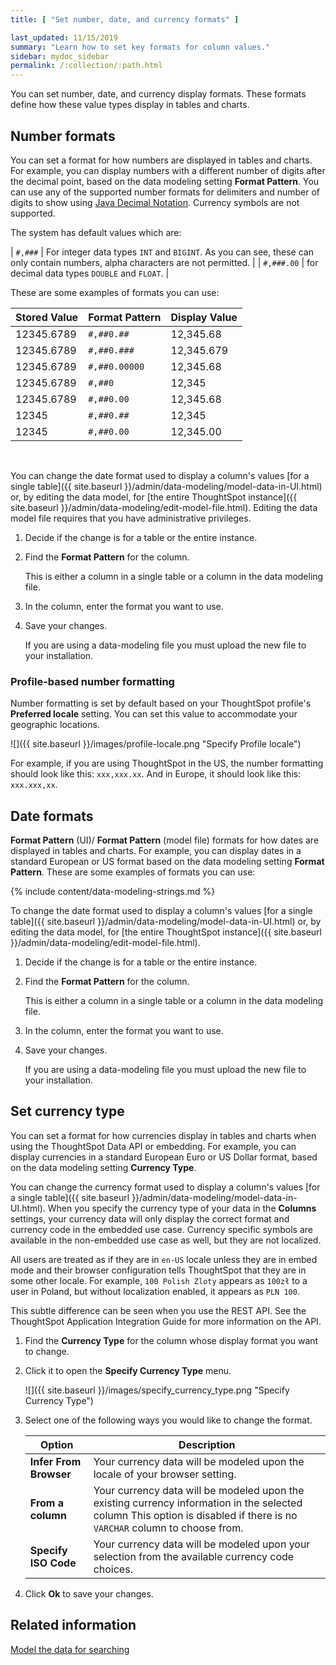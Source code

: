```yaml
---
title: [ "Set number, date, and currency formats" ]

last_updated: 11/15/2019
summary: "Learn how to set key formats for column values."
sidebar: mydoc_sidebar
permalink: /:collection/:path.html
---
```

You can set number, date, and currency display formats. These formats define how
these value types display in tables and charts.

## Number formats

You can set a format for how numbers are displayed in tables and charts. For
example, you can display numbers with a different number of digits after the
decimal point, based on the data modeling setting **Format Pattern**. You can
use any of the supported number formats for delimiters and number of digits to
show using [Java Decimal
Notation](http://docs.oracle.com/javase/7/docs/api/java/text/DecimalFormat.html).
Currency symbols are not supported.

The system has default values which are:

| `#,###` | For integer data types `INT` and `BIGINT`. As you can see, these can only contain numbers, alpha characters are not permitted. |
| `#,###.00` | for decimal data types `DOUBLE` and `FLOAT`. |

These are some examples of formats you can use:

|Stored Value|Format Pattern|Display Value|
|------------|--------------|-------------|
|12345.6789|`#,##0.##`|12,345.68|
|12345.6789|`#,##0.###`|12,345.679|
|12345.6789|`#,##0.00000`|12,345.68|
|12345.6789|`#,##0`|12,345|
|12345.6789|`#,##0.00`|12,345.68|
|12345|`#,##0.##`|12,345|
|12345|`#,##0.00`|12,345.00|

&nbsp;

You can change the date format used to display a column's values [for a single
table]({{ site.baseurl }}/admin/data-modeling/model-data-in-UI.html) or, by
editing the data model, for [the entire ThoughtSpot instance]({{ site.baseurl
}}/admin/data-modeling/edit-model-file.html). Editing the data model file
requires that you have administrative privileges.

1. Decide if the change is for a table or the entire instance.

2. Find the **Format Pattern** for the column.

   This is either a column in a single table or a column in the data modeling file.

3. In the column, enter the format you want to use.

4. Save your changes.

   If you are using a data-modeling file you must upload the new file to your installation.

### Profile-based number formatting

Number formatting is set by default based on your ThoughtSpot profile's
**Preferred locale** setting. You can set this value to accommodate your
geographic locations.

![]({{ site.baseurl }}/images/profile-locale.png "Specify Profile locale")


For example, if you are using ThoughtSpot in the US, the number formatting
should look like this: `xxx,xxx.xx`. And in Europe, it should look like this:
`xxx.xxx,xx`.

## Date formats

**Format Pattern** (UI)/ **Format Pattern** (model file) formats for how dates are
displayed in tables and charts. For example, you can display dates in a standard
European or US format based on the data modeling setting **Format Pattern**.
These are some examples of formats you can use:

{% include content/data-modeling-strings.md %}

To change the date format used to display a column's values [for a single
table]({{ site.baseurl }}/admin/data-modeling/model-data-in-UI.html) or, by
editing the data model, for [the entire ThoughtSpot instance]({{ site.baseurl
}}/admin/data-modeling/edit-model-file.html).


1. Decide if the change is for a table or the entire instance.

2. Find the **Format Pattern** for the column.

   This is either a column in a single table or a column in the data modeling file.

3. In the column, enter the format you want to use.

4. Save your changes.

   If you are using a data-modeling file you must upload the new file to your installation.

## Set currency type

You can set a format for how currencies display in tables and charts when
using the ThoughtSpot Data API or embedding. For example, you can display
currencies in a standard European Euro or US Dollar format, based on the data
modeling setting **Currency Type**.

You can change the currency format used to display a column's values [for a
single table]({{ site.baseurl }}/admin/data-modeling/model-data-in-UI.html).
When you specify the currency type of your data in the **Columns** settings, your
currency data will only display the correct format and currency code in the
embedded use case. Currency specific symbols are available in the non-embedded
use case as well, but they are not localized.

All users are treated as if they are in `en-US` locale unless they are in embed
mode and their browser configuration tells ThoughtSpot that they are in some
other locale. For example, `100 Polish Zloty` appears as `100zł` to a user in
Poland, but without localization enabled, it appears as `PLN 100`.

This subtle difference can be seen when you use the REST API. See the
ThoughtSpot Application Integration Guide for more information on the API.

1. Find the **Currency Type** for the column whose display format you want to change.

2. Click it to open the **Specify Currency Type** menu.

     ![]({{ site.baseurl }}/images/specify_currency_type.png "Specify Currency Type")

3. Select one of the following ways you would like to change the format.

    | Option                  | Description |
    | ------------------------|----------|
    | **Infer From Browser** | Your currency data will be modeled upon the locale of your browser setting. |
    | **From a column** | Your currency data will be modeled upon the existing currency information in the selected column This option is disabled if there is no `VARCHAR` column to choose from.
    | **Specify ISO Code** | Your currency data will be modeled upon your selection from the available currency code choices. |

4. Click **Ok** to save your changes.


## Related information  

[Model the data for searching](semantic-modeling.html#)
